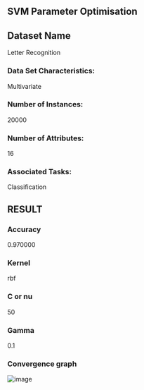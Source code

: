 ## SVM Parameter Optimisation

## Dataset Name 

Letter Recognition

### Data Set Characteristics:  

Multivariate

### Number of Instances:

20000

### Number of Attributes:

16

### Associated Tasks:

Classification

## RESULT

### Accuracy 
0.970000

### Kernel
rbf

### C or nu
50

### Gamma 
0.1

### Convergence graph
![image](https://user-images.githubusercontent.com/83124845/233237598-3901065e-a2fe-4f75-b5a1-882ad7aad4d1.png)




